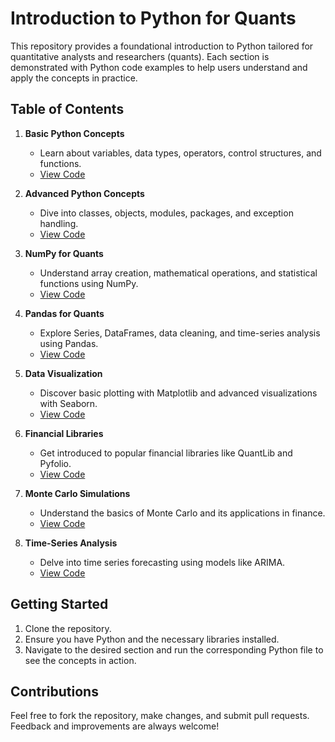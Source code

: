 
# Introduction to Python for Quants

This repository provides a foundational introduction to Python tailored for quantitative analysts and researchers (quants). Each section is demonstrated with Python code examples to help users understand and apply the concepts in practice.

## Table of Contents

1. **Basic Python Concepts**
    - Learn about variables, data types, operators, control structures, and functions.
    - [View Code](basic_python_concepts.py)

2. **Advanced Python Concepts**
    - Dive into classes, objects, modules, packages, and exception handling.
    - [View Code](advanced_python_concepts.py)

3. **NumPy for Quants**
    - Understand array creation, mathematical operations, and statistical functions using NumPy.
    - [View Code](numpy_for_quants.py)

4. **Pandas for Quants**
    - Explore Series, DataFrames, data cleaning, and time-series analysis using Pandas.
    - [View Code](pandas_for_quants.py)

5. **Data Visualization**
    - Discover basic plotting with Matplotlib and advanced visualizations with Seaborn.
    - [View Code](data_visualization.py)

6. **Financial Libraries**
    - Get introduced to popular financial libraries like QuantLib and Pyfolio.
    - [View Code](financial_libraries.py)

7. **Monte Carlo Simulations**
    - Understand the basics of Monte Carlo and its applications in finance.
    - [View Code](monte_carlo_simulations.py)

8. **Time-Series Analysis**
    - Delve into time series forecasting using models like ARIMA.
    - [View Code](time_series_analysis.py)

## Getting Started

1. Clone the repository.
2. Ensure you have Python and the necessary libraries installed.
3. Navigate to the desired section and run the corresponding Python file to see the concepts in action.

## Contributions

Feel free to fork the repository, make changes, and submit pull requests. Feedback and improvements are always welcome!
